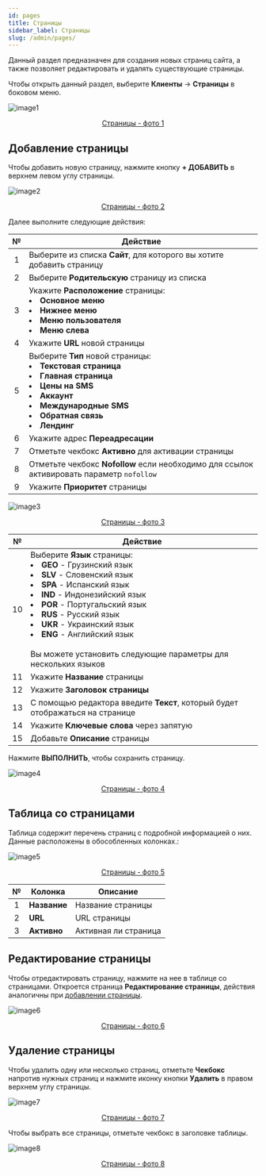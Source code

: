 ```yaml
---
id: pages
title: Страницы
sidebar_label: Страницы
slug: /admin/pages/
---
```


Данный раздел предназначен для создания новых страниц сайта, а также позволяет редактировать и удалять существующие страницы.

Чтобы открыть данный раздел, выберите **Клиенты** → **Страницы** в боковом меню.

![image1](/img/ru/admin_pages/image1.png "Страницы") <center><u>Страницы - фото 1</u></center>

## Добавление страницы

Чтобы добавить новую страницу, нажмите кнопку **+ ДОБАВИТЬ** в верхнем левом углу страницы.

![image2](/img/ru/admin_pages/image2.png "Страницы") <center><u>Страницы - фото 2</u></center>

Далее выполните следующие действия:

|  №  | Действие |
| :-: | -------- |
| 1 | Выберите из списка **Сайт**, для которого вы хотите добавить страницу |
| 2 | Выберите **Родительскую** страницу из списка |
| 3 | Укажите **Расположение** страницы: <li>**Основное меню**</li><li>**Нижнее меню**</li><li>**Меню пользователя**</li><li>**Меню слева**</li> |
| 4 | Укажите **URL** новой страницы |
| 5 | Выберите **Тип** новой страницы: <li>**Текстовая страница**</li><li>**Главная страница**</li><li>**Цены на SMS**</li><li>**Аккаунт**</li><li>**Международные SMS**</li><li>**Обратная связь**</li><li>**Лендинг**</li> |
| 6 | Укажите адрес **Переадресации** |
| 7 | Отметьте чекбокс **Активно** для активации страницы |
| 8 | Отметьте чекбокс **Nofollow** если необходимо для ссылок активировать параметр `nofollow` |
| 9 | Укажите **Приоритет** страницы |

![image3](/img/ru/admin_pages/image3.png "Страницы") <center><u>Страницы - фото 3</u></center>

|  №  | Действие |
| :-: | -------- |
| 10 | Выберите **Язык** страницы: <li>**GEO** - Грузинский язык</li><li>**SLV** - Словенский язык</li><li>**SPA** - Испанский язык</li><li>**IND** - Индонезийский язык</li><li>**POR** - Португальский язык</li><li>**RUS** - Русский язык</li><li>**UKR** - Украинский язык</li><li>**ENG** - Английский язык</li> <br/> Вы можете установить следующие параметры для нескольких языков |
| 11 | Укажите **Название** страницы |
| 12 | Укажите **Заголовок страницы** |
| 13 | С помощью редактора введите **Текст**, который будет отображаться на странице |
| 14 | Укажите **Ключевые слова** через запятую |
| 15 | Добавьте **Описание** страницы |

Нажмите **ВЫПОЛНИТЬ**, чтобы сохранить страницу.

![image4](/img/ru/admin_pages/image4.png "Страницы") <center><u>Страницы - фото 4</u></center>

## Таблица со страницами

Таблица содержит перечень страниц с подробной информацией о них. Данные расположены в обособленных колонках.:

![image5](/img/ru/admin_pages/image5.png "Страницы") <center><u>Страницы - фото 5</u></center>

|  №  | Колонка | Описание |
| :-: | ------- | -------- |
| 1 | **Название** | Название страницы |
| 2 | **URL** | URL страницы |
| 3 | **Активно** | Активная ли страница |

## Редактирование страницы

Чтобы отредактировать страницу, нажмите на нее в таблице со страницами. Откроется страница **Редактирование страницы**, действия аналогичны при [добавлении страницы](#добавление-страницы).

![image6](/img/ru/admin_pages/image6.png "Страницы") <center><u>Страницы - фото 6</u></center>

## Удаление страницы

Чтобы удалить одну или несколько страниц, отметьте **Чекбокс** напротив нужных страниц и нажмите иконку кнопки **Удалить** в правом верхнем углу страницы.

![image7](/img/ru/admin_pages/image7.png "Страницы") <center><u>Страницы - фото 7</u></center>

Чтобы выбрать все страницы, отметьте чекбокс в заголовке таблицы.

![image8](/img/ru/admin_pages/image8.png "Страницы") <center><u>Страницы - фото 8</u></center>
